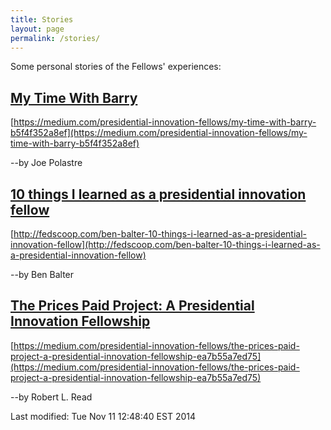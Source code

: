 ```yaml
---
title: Stories
layout: page
permalink: /stories/
---
```


Some personal stories of the Fellows' experiences:

## [My Time With Barry](https://medium.com/presidential-innovation-fellows/my-time-with-barry-b5f4f352a8ef)

[https://medium.com/presidential-innovation-fellows/my-time-with-barry-b5f4f352a8ef](https://medium.com/presidential-innovation-fellows/my-time-with-barry-b5f4f352a8ef)

--by Joe Polastre

## [10 things I learned as a presidential innovation fellow](http://fedscoop.com/ben-balter-10-things-i-learned-as-a-presidential-innovation-fellow)

[http://fedscoop.com/ben-balter-10-things-i-learned-as-a-presidential-innovation-fellow](http://fedscoop.com/ben-balter-10-things-i-learned-as-a-presidential-innovation-fellow)

--by Ben Balter

## [The Prices Paid Project: A Presidential Innovation Fellowship](https://medium.com/presidential-innovation-fellows/the-prices-paid-project-a-presidential-innovation-fellowship-ea7b55a7ed75)

[https://medium.com/presidential-innovation-fellows/the-prices-paid-project-a-presidential-innovation-fellowship-ea7b55a7ed75](https://medium.com/presidential-innovation-fellows/the-prices-paid-project-a-presidential-innovation-fellowship-ea7b55a7ed75)

--by Robert L. Read


<!-- hhmts start -->Last modified: Tue Nov 11 12:48:40 EST 2014 <!-- hhmts end -->
